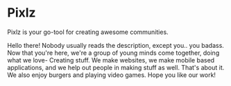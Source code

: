 # Pixlz

Pixlz is your go-tool for creating awesome communities.

Hello there! Nobody usually reads the description, except you.. you badass. 
Now that you're here, we're a group of young minds come together, doing what we love- Creating stuff.
We make websites, we make mobile based applications, and we help out people in making stuff as well.
That's about it. We also enjoy burgers and playing video games. Hope you like our work!
